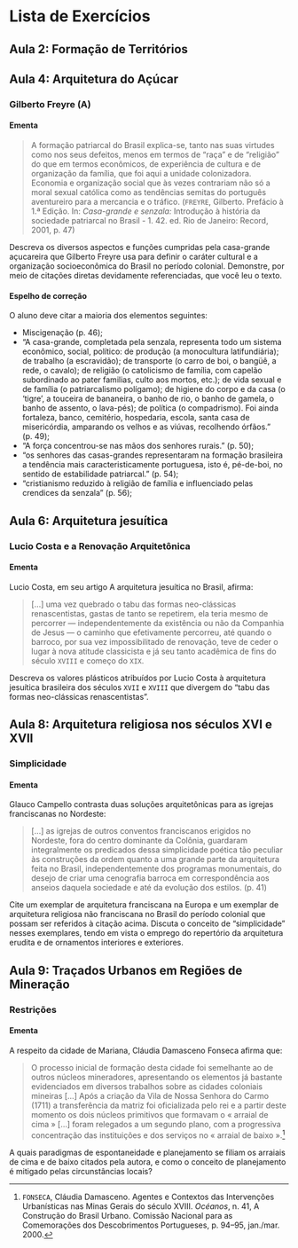 Lista de Exercícios
===================

Aula 2: Formação de Territórios
-------------------------------

Aula 4: Arquitetura do Açúcar
-----------------------------

### Gilberto Freyre (A)

#### Ementa

> A formação patriarcal do Brasil explica-se, tanto nas suas virtudes como nos seus defeitos, menos em termos de “raça” e de “religião” do que em termos econômicos, de experiência de cultura e de organização da família, que foi aqui a unidade colonizadora. Economia e organização social que às vezes contrariam não só a moral sexual católica como as tendências semitas do português aventureiro para a mercancia e o tráfico. (`FREYRE`, Gilberto. Prefácio à 1.ª Edição. In: _Casa-grande e senzala:_ Introdução à história da sociedade patriarcal no Brasil - 1. 42. ed. Rio de Janeiro: Record, 2001, p. 47)

Descreva os diversos aspectos e funções cumpridas pela casa-grande açucareira que Gilberto Freyre usa para definir o caráter cultural e a organização socioeconômica do Brasil no período colonial. Demonstre, por meio de citações diretas devidamente referenciadas, que você leu o texto.

#### Espelho de correção

O aluno deve citar a maioria dos elementos seguintes:

+ Miscigenação (p. 46);
+ “A casa-grande, completada pela senzala, representa todo um sistema econômico, social, político: de produção (a monocultura latifundiária); de trabalho (a escravidão); de transporte (o carro de boi, o bangüê, a rede, o cavalo); de religião (o catolicismo de família, com capelão subordinado ao pater familias, culto aos mortos, etc.); de vida sexual e de família (o patriarcalismo polígamo); de higiene do corpo e da casa (o ‘tigre’, a touceira de bananeira, o banho de rio, o banho de gamela, o banho de assento, o lava-pés); de política (o compadrismo). Foi ainda fortaleza, banco, cemitério, hospedaria, escola, santa casa de misericórdia, amparando os velhos e as viúvas, recolhendo órfãos.” (p. 49);
+ “A força concentrou-se nas mãos dos senhores rurais.” (p. 50);
+ “os senhores das casas-grandes representaram na formação brasileira a tendência mais caracteristicamente portuguesa, isto é, pé-de-boi, no sentido de estabilidade patriarcal.” (p. 54);
+ “cristianismo reduzido à religião de família e influenciado pelas crendices da senzala” (p. 56);


Aula 6: Arquitetura jesuítica
-----------------------------

### Lucio Costa e a Renovação Arquitetônica

#### Ementa

Lucio Costa, em seu artigo A arquitetura jesuítica no Brasil, afirma:

> […] uma vez quebrado o tabu das formas neo-clássicas renascentistas, gastas de tanto se repetirem, ela teria mesmo de percorrer — independentemente da existência ou não da Companhia de Jesus — o caminho que efetivamente percorreu, até quando o barroco, por sua vez impossibilitado de renovação, teve de ceder o lugar à nova atitude classicista e já seu tanto acadêmica de fins do século `XVIII` e começo do `XIX`.

Descreva os valores plásticos atribuídos por Lucio Costa à arquitetura jesuítica brasileira dos séculos `XVII` e `XVIII` que divergem do “tabu das formas neo-clássicas renascentistas”.


Aula 8: Arquitetura religiosa nos séculos XVI e XVII
----------------------------------------------------

### Simplicidade

#### Ementa

Glauco Campello contrasta duas soluções arquitetônicas para as igrejas franciscanas no Nordeste:

> […] as igrejas de outros conventos franciscanos erigidos no Nordeste, fora do centro dominante da Colônia, guardaram integralmente os predicados dessa simplicidade poética tão peculiar às construções da ordem quanto a uma grande parte da arquitetura feita no Brasil, independentemente dos programas monumentais, do desejo de criar uma cenografia barroca em correspondência aos anseios daquela sociedade e até da evolução dos estilos. (p. 41)

Cite um exemplar de arquitetura franciscana na Europa e um exemplar de arquitetura religiosa não franciscana no Brasil do período colonial que possam ser referidos à citação acima. Discuta o conceito de “simplicidade” nesses exemplares, tendo em vista o emprego do repertório da arquitetura erudita e de ornamentos interiores e exteriores.


Aula 9: Traçados Urbanos em Regiões de Mineração
------------------------------------------------

### Restrições

#### Ementa

A respeito da cidade de Mariana, Cláudia Damasceno Fonseca afirma que:

> O processo inicial de formação desta cidade foi semelhante ao de outros núcleos mineradores, apresentando os elementos já bastante evidenciados em diversos trabalhos sobre as cidades coloniais mineiras […] Após a criação da Vila de Nossa Senhora do Carmo (1711) a transferência da matriz foi oficializada pelo rei e a partir deste momento os dois núcleos primitivos que formavam o « arraial de cima » […] foram relegados a um segundo plano, com a progressiva concentração das instituições e dos serviços no « arraial de baixo ».[^fonseca]

[^fonseca]: `FONSECA`, Cláudia Damasceno. Agentes e Contextos das Intervenções Urbanísticas nas Minas Gerais do século XVIII. _Océanos_, n. 41, A Construção do Brasil Urbano. Comissão Nacional para as Comemorações dos Descobrimentos Portugueses, p. 94–95, jan./mar. 2000.

A quais paradigmas de espontaneidade e planejamento se filiam os arraiais de cima e de baixo citados pela autora, e como o conceito de planejamento é mitigado pelas circunstâncias locais?